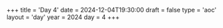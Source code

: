 +++
title = 'Day 4'
date = 2024-12-04T19:30:00
draft = false
type = 'aoc'
layout = 'day'
year = 2024
day = 4
+++
